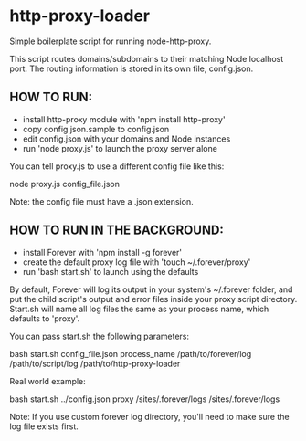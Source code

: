 http-proxy-loader
======================

Simple boilerplate script for running node-http-proxy.

This script routes domains/subdomains to their matching Node localhost port. The routing information is stored in its own file, config.json.

HOW TO RUN:
---

- install http-proxy module with 'npm install http-proxy'
- copy config.json.sample to config.json
- edit config.json with your domains and Node instances
- run 'node proxy.js' to launch the proxy server alone

You can tell proxy.js to use a different config file like this:

node proxy.js config_file.json

Note: the config file must have a .json extension.

HOW TO RUN IN THE BACKGROUND:
---

- install Forever with 'npm install -g forever'
- create the default proxy log file with 'touch ~/.forever/proxy'
- run 'bash start.sh' to launch using the defaults

By default, Forever will log its output in your system's ~/.forever folder, and put the child script's output and error  files inside your proxy script directory. Start.sh will name all log files the same as your process name, which defaults to 'proxy'.

You can pass start.sh the following parameters:

bash start.sh config_file.json process_name /path/to/forever/log /path/to/script/log /path/to/http-proxy-loader

Real world example:

bash start.sh ../config.json proxy /sites/.forever/logs /sites/.forever/logs

Note: If you use custom forever log directory, you'll need to make sure the log file exists first.
